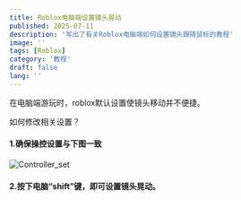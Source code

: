 ```yaml
---
title: Roblox电脑端设置镜头晃动
published: 2025-07-11
description: '写出了有关Roblox电脑端如何设置镜头跟随鼠标的教程'
image: ''
tags: [Roblox]
category: '教程'
draft: false 
lang: ''
---
```


在电脑端游玩时，roblox默认设置使镜头移动并不便捷。

如何修改相关设置？

#### 1.确保操控设置与下图一致

![Controller_set](https://cdn.xtawa.top/AgACAgEAAyEGAASlhh0RAAMXaHRdZmX4xgjvMoqxd_iIua6XIdAAAmyuMRt8LqFHvrJOSGSoDP0BAAMCAAN3AAM2BA.2obtcu57q6.webp "cset")

#### 2.按下电脑“shift”键，即可设置镜头晃动。
